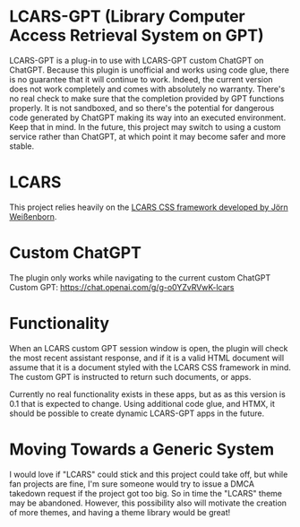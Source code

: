 LCARS-GPT (Library Computer Access Retrieval System on GPT)
================================================

LCARS-GPT is a plug-in to use with LCARS-GPT custom ChatGPT on ChatGPT. Because this plugin is unofficial and works using code glue, there is no guarantee that it will continue to work. Indeed, the current version does not work completely and comes with absolutely no warranty. There's no real check to make sure that the completion provided by GPT functions properly. It is not sandboxed, and so there's the potential for dangerous code generated by ChatGPT making its way into an executed environment. Keep that in mind. In the future, this project may switch to using a custom service rather than ChatGPT, at which point it may become safer and more stable.

# LCARS

This project relies heavily on the [LCARS CSS framework developed by Jörn Weißenborn](https://github.com/joernweissenborn/lcars).

# Custom ChatGPT
The plugin only works while navigating to the current custom ChatGPT
Custom GPT: https://chat.openai.com/g/g-o0YZvRVwK-lcars

# Functionality

When an LCARS custom GPT session window is open, the plugin will check the most recent assistant response, and if it is a valid HTML document will assume that it is a document styled with the LCARS CSS framework in mind. The custom GPT is instructed to return such documents, or apps. 

Currently no real functionality exists in these apps, but as as this version is 0.1 that is expected to change. Using additional code glue, and HTMX, it should be possible to create dynamic LCARS-GPT apps in the future. 

# Moving Towards a Generic System

I would love if "LCARS" could stick and this project could take off, but while fan projects are fine, I'm sure someone would try to issue a DMCA takedown request if the project got too big. So in time the "LCARS" theme may be abandoned. However, this possibility also will motivate the creation of more themes, and having a theme library would be great!